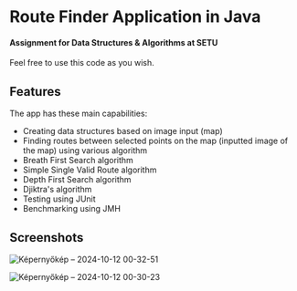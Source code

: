 # Route Finder Application in Java
#### Assignment for Data Structures & Algorithms at SETU

Feel free to use this code as you wish.


## Features
The app has these main capabilities:
 - Creating data structures based on image input (map)
 - Finding routes between selected points on the map (inputted image of the map) using various algorithm
 - Breath First Search algorithm
 - Simple Single Valid Route algorithm
 - Depth First Search algorithm
 - Djiktra's algorithm
 - Testing using JUnit
 - Benchmarking using JMH


## Screenshots
![Képernyőkép – 2024-10-12 00-32-51](https://github.com/user-attachments/assets/269049c5-046e-40c8-add6-a525bd775f8f)

![Képernyőkép – 2024-10-12 00-30-23](https://github.com/user-attachments/assets/d158a321-98fc-4246-8eb4-41a1e7d7bde5)
